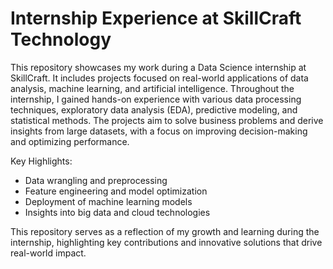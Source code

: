 # Internship Experience at SkillCraft Technology 
This repository showcases my work during a Data Science internship at SkillCraft. It includes projects focused on real-world applications of data analysis, machine learning, and artificial intelligence. Throughout the internship, I gained hands-on experience with various data processing techniques, exploratory data analysis (EDA), predictive modeling, and statistical methods. The projects aim to solve business problems and derive insights from large datasets, with a focus on improving decision-making and optimizing performance.

Key Highlights:

- Data wrangling and preprocessing
- Feature engineering and model optimization
- Deployment of machine learning models
- Insights into big data and cloud technologies
<p> This repository serves as a reflection of my growth and learning during the internship, highlighting key contributions and innovative solutions that drive real-world impact. </p>
